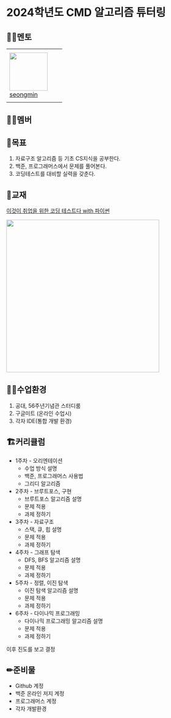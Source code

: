 # 2024학년도 CMD 알고리즘 튜터링

## 💁‍♂️멘토
<table>
  <tr height="140px">
    <td width="130px">
      <a href="https://github.com/seongm1n"><img height="100px" width="100px" src="https://avatars.githubusercontent.com/u/166149819?v=4"></a>
      <br>
      <a href="https://github.com/seongm1n">seongmin</a>
    </td>
  </tr>
</table>

## 🙋‍♂️멤버

## 🥅목표
1. 자료구조 알고리즘 등 기초 CS지식을 공부한다.
2. 백준, 프로그래머스에서 문제를 풀어본다.
3. 코딩테스트를 대비할 실력을 갖춘다.


## 📖교재
[이것이 취업을 위한 코딩 테스트다 with 파이썬](https://www.yes24.com/Product/Goods/91433923)

<img src="https://image.yes24.com/goods/91433923/XL" height = 400>


## 🧑‍💻수업환경
1. 공대, 56주년기념관 스터디룸
2. 구글미트 (온라인 수업시)
3. 각자 IDE(통합 개발 환경)

## 🏗커리큘럼
- 1주차 - 오리엔테이션
  - 수업 방식 설명
  - 백준, 프로그래머스 사용법
  - 그리디 알고리즘
- 2주차 - 브루트포스, 구현
  - 브루트포스 알고리즘 설명
  - 문제 적용
  - 과제 정하기
- 3주차 - 자료구조
  - 스택, 큐, 힙 설명
  - 문제 적용
  - 과제 정하기
- 4주차 - 그래프 탐색
  - DFS, BFS 알고리즘 설명
  - 문제 적용
  - 과제 정하기
- 5주차 - 정렬, 이진 탐색
  - 이진 탐색 알고리즘 설명
  - 문제 적용
  - 과제 정하기
- 6주차 - 다이나믹 프로그래밍
  - 다이나믹 프로그래밍 알고리즘 설명
  - 문제 적용
  - 과제 정하기

이후 진도를 보고 결정

## ✏준비물
- Github 계정
- 백준 온라인 저지 계정
- 프로그래머스 계정
- 각자 개발환경
